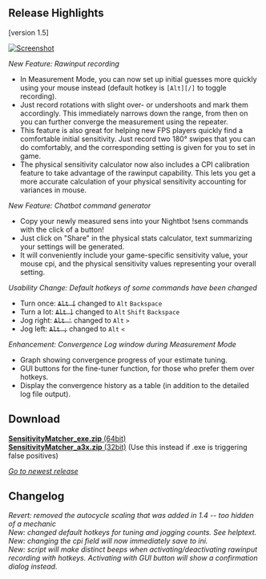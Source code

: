 ## Release Highlights
[version 1.5]

[![Screenshot](https://i.redd.it/j9bvynml6y341.png)](https://github.com/KovaaK/SensitivityMatcher/releases/latest)

_New Feature: Rawinput recording_

* In Measurement Mode, you can now set up initial guesses more quickly using your mouse instead (default hotkey is `[Alt][/]` to toggle recording). 
* Just record rotations with slight over- or undershoots and mark them accordingly. This immediately narrows down the range, from then on you can further converge the measurement using the repeater.
* This feature is also great for helping new FPS players quickly find a comfortable initial sensitivity. Just record two 180° swipes that you can do comfortably, and the corresponding setting is given for you to set in game.
* The physical sensitivity calculator now also includes a CPI calibration feature to take advantage of the rawinput capability. This lets you get a more accurate calculation of your physical sensitivity accounting for variances in mouse.

_New Feature: Chatbot command generator_

* Copy your newly measured sens into your Nightbot !sens commands with the click of a button! 
* Just click on "Share" in the physical stats calculator, text summarizing your settings will be generated.
* It will conveniently include your game-specific sensitivity value, your mouse cpi, and the physical sensitivity values representing your overall setting.

_Usability Change: Default hotkeys of some commands have been changed_
* Turn once: ~~`Alt [`~~ changed to `Alt` `Backspace`
* Turn a lot: ~~`Alt ]`~~ changed to `Alt` `Shift` `Backspace`
* Jog right: ~~`Alt '`~~ changed to `Alt` `>`
* Jog left: ~~`Alt ;`~~ changed to `Alt` `<`

_Enhancement: Convergence Log window during Measurement Mode_

* Graph showing convergence progress of your estimate tuning.
* GUI buttons for the fine-tuner function, for those who prefer them over hotkeys.
* Display the convergence history as a table (in addition to the detailed log file output).

## Download

[**SensitivityMatcher_exe.zip** (64bit)](https://github.com/KovaaK/SensitivityMatcher/releases/download/1.5/SensitivityMatcher_exe.zip) \
[**SensitivityMatcher_a3x.zip** (32bit)](https://github.com/KovaaK/SensitivityMatcher/releases/download/1.5/SensitivityMatcher_a3x.zip) (Use this instead if .exe is triggering false positives)

[_Go to newest release_](https://github.com/KovaaK/SensitivityMatcher/releases/latest)

## Changelog
_Revert: removed the autocycle scaling that was added in 1.4 -- too hidden of a mechanic_ \
_New: changed default hotkeys for tuning and jogging counts. See helptext._ \
_New: changing the cpi field will now immediately save to ini._ \
_New: script will make distinct beeps when activating/deactivating rawinput recording with hotkeys. Activating with GUI button will show a confirmation dialog instead._ 
